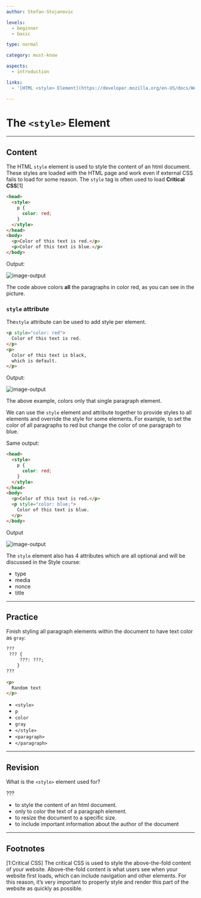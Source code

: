 ```yaml
---
author: Stefan-Stojanovic

levels:
  - beginner
  - basic

type: normal

category: must-know

aspects:
  - introduction

links:
  - '[HTML <style> Element](https://developer.mozilla.org/en-US/docs/Web/HTML/Element/style){documentation}'

---
```


# The `<style>` Element

---

## Content

The HTML `style` element is used to style the content of an html document. These styles are loaded with the HTML page and work even if external CSS fails to load for some reason. The `style` tag is often used to load **Critical CSS**[1]

```html
<head>
  <style>
    p {
      color: red;
    }  
  </style>
</head>
<body>
  <p>Color of this text is red.</p>
  <p>Color of this text is blue.</p>
</body>
```

Output:

![image-output](https://img.enkipro.com/1b62665911cc2168a8dc80e6084690ab.png)

The code above colors **all** the paragraphs in color red, as you can see in the picture.

### `style` attribute

The`style` attribute can be used to add style per element.

```html
<p style="color: red">
  Color of this text is red.
</p>
<p>
  Color of this text is black, 
  which is default.
</p>
```

Output:

![image-output](https://img.enkipro.com/741b9d7c80e283feb0eeb1f1f2d91a5d.png)

The above example, colors only that single paragraph element. 

We can use the `style` element and attribute together to provide styles to all elements and override the style for some elements. For example, to set the color of all paragraphs to red but change the color of one paragraph to blue.

Same output:

```html
<head>
  <style>
    p {
      color: red;
    }  
  </style>
</head>
<body>
  <p>Color of this text is red.</p>
  <p style="color: blue;">
    Color of this text is blue.
  </p>
</body>
```

Output

![image-output](https://img.enkipro.com/f65a564d1bf8a82e3c68c971afbf38ab.png)


The `style` element also has 4 attributes which are all optional and will be discussed in the Style course:
- type
- media
- nonce
- title

---
## Practice

Finish styling all paragraph elements within the document to have text color as `gray`:

```html
???
 ??? {
     ???: ???;
    }
??? 
  
<p> 
  Random text
</p>
```

* `<style>`
* `p`
* `color`
* `gray`
* `</style>`
* `<paragraph>`
* `</paragraph>`

---
## Revision

What is the `<style>` element used for?

???

* to style the content of an html document.
* only to color the text of a paragraph element.
* to resize the document to a specific size.
* to include important information about the author of the document

---

## Footnotes

[1:Critical CSS]
The critical CSS is used to style the above-the-fold content of your website. Above-the-fold content is what users see when your website first loads, which can include navigation and other elements. For this reason, it’s very important to properly style and render this part of the website as quickly as possible.
